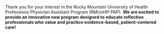 Thank you for your interest in the Rocky Mountain University of Health Professions Physician Assistant Program (RMUoHP-PAP). **We are excited to provide an innovative new program designed to educate reflective professionals who value and practice evidence-based, patient-centered care!**